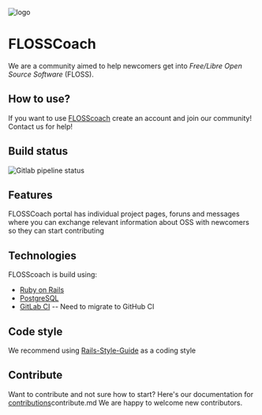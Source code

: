 ![logo](https://gitlab.com/flosscoach/flosscoach/raw/master/app/assets/images/flosscoach-logo.png) 
# FLOSSCoach
We are a community aimed to help newcomers get into
*Free/Libre Open Source Software* (FLOSS). 

## How to use?
If you want to use [FLOSScoach](http://www.flosscoach.com) create an account and join our community! Contact us for help!

## Build status
![Gitlab pipeline status](https://img.shields.io/gitlab/pipeline/flosscoach/flosscoach.svg)

## Features
FLOSSCoach portal has individual project pages, foruns and messages where you can exchange relevant information about OSS with newcomers so they can start contributing
## Technologies
FLOSScoach is build using:

- [Ruby on Rails](https://github.com/rails/rails)
- [PostgreSQL](https://www.postgresql.org/)
- [GitLab CI](https://about.gitlab.com/product/continuous-integration/) -- Need to migrate to GitHub CI

## Code style
We recommend using [Rails-Style-Guide](https://github.com/rubocop-hq/rails-style-guide) as a coding style

## Contribute
Want to contribute and not sure how to start? Here's our documentation for [contributions](https://github.com/flosscoach/flosscoach/blob/master/contribute.md)contribute.md
We are happy to welcome new contributors.


